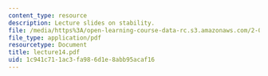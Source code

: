 ```yaml
---
content_type: resource
description: Lecture slides on stability.
file: /media/https%3A/open-learning-course-data-rc.s3.amazonaws.com/2-004-systems-modeling-and-control-ii-fall-2007/1c941c711ac3fa986d1e8abb95acaf16_lecture14.pdf
file_type: application/pdf
resourcetype: Document
title: lecture14.pdf
uid: 1c941c71-1ac3-fa98-6d1e-8abb95acaf16
---
```


